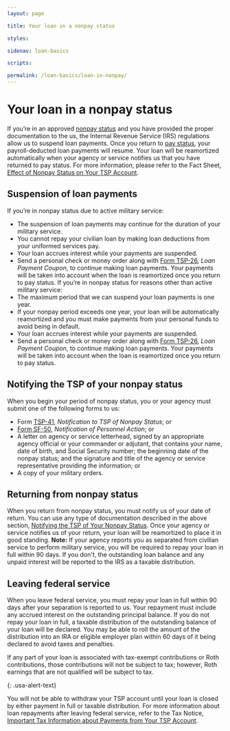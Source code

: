 ```yaml
---
layout: page

title: Your loan in a nonpay status

styles:

sidenav: loan-basics

scripts:

permalink: /loan-basics/loan-in-nonpay/
---
```


# Your loan in a nonpay status

If you’re in an approved [nonpay status](#) and you have provided the proper documentation to the us, the Internal Revenue Service (IRS) regulations allow us to suspend loan payments.  Once you return to [pay status](#), your payroll-deducted loan payments will resume. Your loan will be reamortized automatically when your agency or service notifies us that you have returned to pay status.
For more information, please refer to the Fact Sheet, [Effect of Nonpay Status on Your TSP Account](#).

## Suspension of loan payments
If you’re in nonpay status due to active military service:
+ The suspension of loan payments may continue for the duration of your military service.
+ You cannot repay your civilian loan by making loan deductions from your uniformed services pay.
+ Your loan accrues interest while your payments are suspended.
+ Send a personal check or money order along with [Form TSP-26](#), _Loan Payment Coupon_, to continue making loan payments. Your payments will be taken into account when the loan is reamortized once you return to pay status.
If you’re in nonpay status for reasons other than active military service:
+ The maximum period that we can suspend your loan payments is one year.
+ If your nonpay period exceeds one year, your loan will be automatically reamortized and you must make payments from your personal funds to avoid being in default.
+ Your loan accrues interest while your payments are suspended.
+ Send a personal check or money order along with [Form TSP-26](#), _Loan Payment Coupon_, to continue making loan payments. Your payments will be taken into account when the loan is reamortized once you return to pay status.
 
## Notifying the TSP of your nonpay status
When you begin your period of nonpay status, you or your agency must submit one of the following forms to us:
+ Form [TSP-41](#), _Notification to TSP of Nonpay Status_; or
+ [Form SF-50](#), _Notification of Personnel Action_; or
+ A letter on agency or service letterhead, signed by an appropriate agency official or your commander or adjutant, that contains your name, date of birth, and Social Security number; the beginning date of the nonpay status; and the signature and title of the agency or service representative providing the information; or
+ A copy of your military orders.
## Returning from nonpay status
When you return from nonpay status, you must notify us of your date of return. You can use any type of documentation described in the above section, [Notifying the TSP of Your Nonpay Status](#). Once your agency or service notifies us of your return, your loan will be reamortized to place it in good standing.
**Note:** If your agency reports you as separated from civilian service to perform military service, you will be required to repay your loan in full within 90 days. If you don't, the outstanding loan balance and any unpaid interest will be reported to the IRS as a taxable distribution.

## Leaving federal service
When you leave federal service, you must repay your loan in full within 90 days after your separation is reported to us. Your repayment must include any accrued interest on the outstanding principal balance.
If you do not repay your loan in full, a taxable distribution of the outstanding balance of your loan will be declared. You may be able to roll the amount of the distribution into an IRA or eligible employer plan within 60 days of it being declared to avoid taxes and penalties.
<div class="usa-alert usa-alert-info">
<div class="usa-alert-body" markdown="1">
If any part of your loan is associated with tax-exempt contributions or Roth contributions, those contributions will not be subject to tax; however, Roth earnings that are not qualified will be subject to tax.
 
{: .usa-alert-text}
</div>
</div>
 
You will not be able to withdraw your TSP account until your loan is closed by either payment in full or taxable distribution.
For more information about loan repayments after leaving federal service, refer to the Tax Notice, [Important Tax Information about Payments from Your TSP Account](#).

